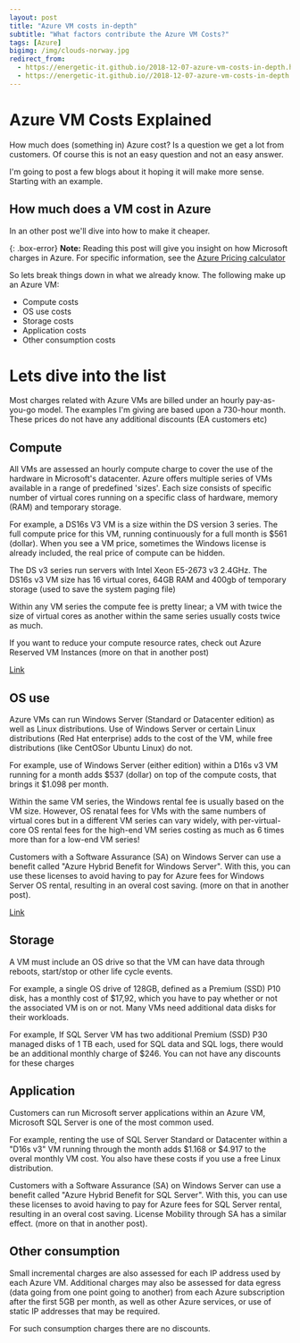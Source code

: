 ```yaml
---
layout: post
title: "Azure VM costs in-depth"
subtitle: "What factors contribute the Azure VM Costs?"
tags: [Azure]
bigimg: /img/clouds-norway.jpg
redirect_from:
  - https://energetic-it.github.io/2018-12-07-azure-vm-costs-in-depth.html
  - https://energetic-it.github.io//2018-12-07-azure-vm-costs-in-depth.html
---
```


# Azure VM Costs Explained

How much does (something in) Azure cost? Is a question we get a lot from customers.
Of course this is not an easy question and not an easy answer.

I'm going to post a few blogs about it hoping it will make more sense. Starting with an example.

## How much does a VM cost in Azure

In an other post we'll dive into how to make it cheaper.

{: .box-error}
**Note:** Reading this post will give you insight on how Microsoft charges in Azure. For specific information, see the [Azure Pricing calculator](https://azure.microsoft.com/en-us/pricing/calculator/)

So lets break things down in what we already know. The following make up an Azure VM:

- Compute costs
- OS use costs
- Storage costs
- Application costs
- Other consumption costs

# Lets dive into the list

Most charges related with Azure VMs are billed under an hourly pay-as-you-go model.
The examples I'm giving are based upon a 730-hour month. These prices do not have any additional discounts (EA customers etc)

## Compute

All VMs are assessed an hourly compute charge to cover the use of the hardware in Microsoft's datacenter.
Azure offers multiple series of VMs available in a range of predefined 'sizes'.
Each size consists of specific number of virtual cores running on a specific class of hardware, memory (RAM) and temporary storage.

For example, a DS16s V3 VM is a size within the DS version 3 series.
The full compute price for this VM, running continuously for a full month is $561 (dollar).
When you see a VM price, sometimes the Windows license is already included, the real price of compute can be hidden.

The DS v3 series run servers with Intel Xeon E5-2673 v3 2.4GHz. The DS16s v3 VM size has 16 virtual cores, 64GB RAM and 400gb of temporary storage (used to save the system paging file)

Within any VM series the compute fee is pretty linear; a VM with twice the size of virtual cores as another within the same series usually costs twice as much.

If you want to reduce your compute resource rates, check out Azure Reserved VM Instances (more on that in another post)

[Link](https://docs.microsoft.com/en-us/azure/virtual-machines/windows/sizes)

## OS use

Azure VMs can run Windows Server (Standard or Datacenter edition) as well as Linux distributions.
Use of Windows Server or certain Linux distributions (Red Hat enterprise) adds to the cost of the VM, while free distributions (like CentOSor Ubuntu Linux) do not.

For example, use of Windows Server (either edition) within a D16s v3 VM running for a month adds $537 (dollar) on top of the compute costs, that brings it $1.098 per month.

Within the same VM series, the Windows rental fee is usually based on the VM size. However, OS renatal fees for VMs with the same numbers of virtual cores but in a different VM series can vary widely, with per-virtual-core OS rental fees for the high-end VM series costing as much as 6 times more than for a low-end VM series!

Customers with a Software Assurance (SA) on Windows Server can use a benefit called "Azure Hybrid Benefit for Windows Server".
With this, you can use these licenses to avoid having to pay for Azure fees for Windows Server OS rental, resulting in an overal cost saving. (more on that in another post).

[Link](https://azure.microsoft.com/en-us/pricing/hybrid-benefit/)

## Storage

A VM must include an OS drive so that the VM can have data through reboots, start/stop or other life cycle events.

For example, a single OS drive of 128GB, defined as a Premium (SSD) P10 disk, has a monthly cost of $17,92, which you have to pay whether or not the associated VM is on or not. Many VMs need additional data disks for their workloads.

For example, If SQL Server VM has two additional Premium (SSD) P30 managed disks of 1 TB each, used for SQL data and SQL logs, there would be an additional monthly charge of $246. You can not have any discounts for these charges

## Application

Customers can run Microsoft server applications within an Azure VM, Microsoft SQL Server is one of the most common used.

For example, renting the use of SQL Server Standard or Datacenter within a "D16s v3" VM running through the month adds $1.168 or $4.917 to the overal monthly VM cost. You also have these costs if you use a free Linux distribution.

Customers with a Software Assurance (SA) on Windows Server can use a benefit called "Azure Hybrid Benefit for SQL Server".
With this, you can use these licenses to avoid having to pay for Azure fees for SQL Server rental, resulting in an overal cost saving. License Mobility through SA has a similar effect. (more on that in another post).

## Other consumption

Small incremental charges are also assessed for each IP address used by each Azure VM.
Additional charges may also be assessed for data egress (data going from one point going to another) from each Azure subscription after the first 5GB per month, as well as other Azure services, or use of static IP addresses that may be required. 

For such consumption charges there are no discounts.
